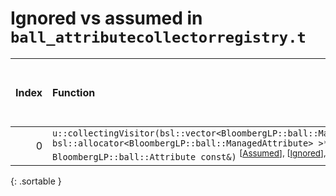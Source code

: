 # Ignored vs assumed in `ball_attributecollectorregistry.t`

<script src="../sorttable.js"></script>

|   Index | Function                                                                                                                                                                                                                                          |   Difference in number of lines |   Function size difference in bytes |   Number of lines in assumed build | Number of bytes in assumed build   |   Number of lines in ignored build | Number of bytes in ignored build   |
|--------:|:--------------------------------------------------------------------------------------------------------------------------------------------------------------------------------------------------------------------------------------------------|--------------------------------:|------------------------------------:|-----------------------------------:|:-----------------------------------|-----------------------------------:|:-----------------------------------|
|       0 | `u::collectingVisitor(bsl::vector<BloombergLP::ball::ManagedAttribute, bsl::allocator<BloombergLP::ball::ManagedAttribute> >*, BloombergLP::ball::Attribute const&)` <sup>\[[Assumed](0-assume)\], \[[Ignored](0-none)\], \[[Diff](0-diff.html)\] |                             -33 |                                -128 |                                288 | 4,216,736                          |                                416 | 4,216,736                          |
{: .sortable }
